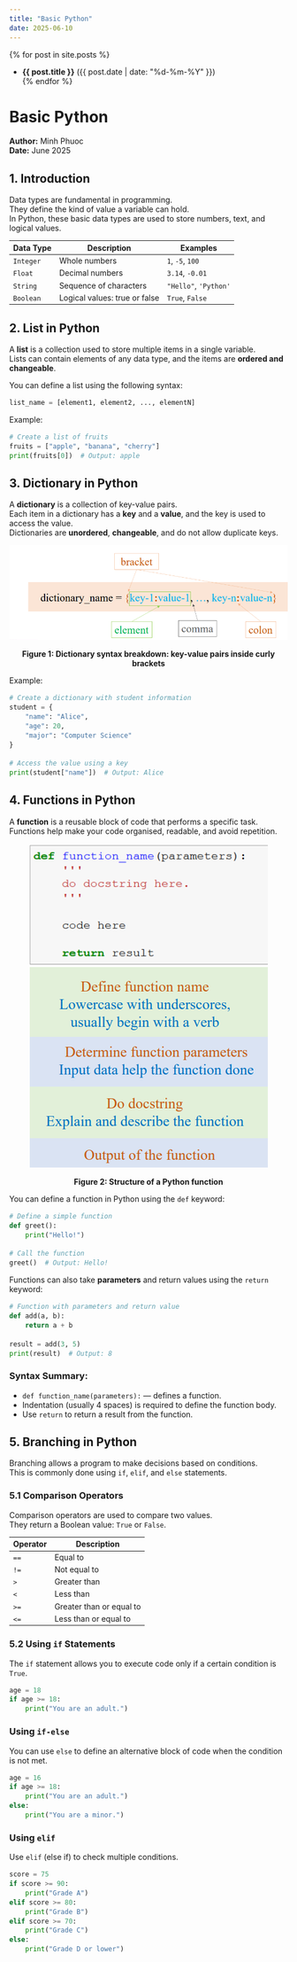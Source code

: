```yaml
---
title: "Basic Python"
date: 2025-06-10
---
```

{% for post in site.posts %}
- **{{ post.title }}** ({{ post.date | date: "%d-%m-%Y" }})  
{% endfor %}

# Basic Python
**Author:** Minh Phuoc  
**Date:** June 2025  

## 1. Introduction
Data types are fundamental in programming.  
They define the kind of value a variable can hold.  
In Python, these basic data types are used to store numbers, text, and logical values.

| **Data Type** | **Description** | **Examples** |
|--------------|---------------|-------------|
| `Integer`    | Whole numbers  | `1`, `-5`, `100` |
| `Float`      | Decimal numbers | `3.14`, `-0.01` |
| `String`     | Sequence of characters | `"Hello"`, `'Python'` |
| `Boolean`    | Logical values: true or false | `True`, `False` |

## 2. List in Python
A **list** is a collection used to store multiple items in a single variable.  
Lists can contain elements of any data type, and the items are **ordered and changeable**.

You can define a list using the following syntax:
```python
list_name = [element1, element2, ..., elementN]
```
Example:
```python
# Create a list of fruits
fruits = ["apple", "banana", "cherry"]
print(fruits[0])  # Output: apple
```

## 3. Dictionary in Python
A **dictionary** is a collection of key-value pairs.  
Each item in a dictionary has a **key** and a **value**, and the key is used to access the value.  
Dictionaries are **unordered**, **changeable**, and do not allow duplicate keys.

<p align="center">
    <img src="dictionary_syntax.png" alt="Structure of a Python function ">
</p>

**<p align="center">Figure 1: Dictionary syntax breakdown: key-value pairs inside curly brackets</p>**

Example:
```python
# Create a dictionary with student information
student = {
    "name": "Alice",
    "age": 20,
    "major": "Computer Science"
}

# Access the value using a key
print(student["name"])  # Output: Alice
```

## 4. Functions in Python
A **function** is a reusable block of code that performs a specific task.  
Functions help make your code organised, readable, and avoid repetition.

<p align="center">
    <img src="function_syntax.png" alt="Structure of a Python function ">
</p>

**<p align="center">Figure 2: Structure of a Python function</p>**

You can define a function in Python using the `def` keyword:
```python
# Define a simple function
def greet():
    print("Hello!")

# Call the function
greet()  # Output: Hello!
```

Functions can also take **parameters** and return values using the `return` keyword:
```python
# Function with parameters and return value
def add(a, b):
    return a + b

result = add(3, 5)
print(result)  # Output: 8
```

### Syntax Summary:
- `def function_name(parameters):` — defines a function.
- Indentation (usually 4 spaces) is required to define the function body.
- Use `return` to return a result from the function.

## 5. Branching in Python
Branching allows a program to make decisions based on conditions.  
This is commonly done using `if`, `elif`, and `else` statements.

### 5.1 Comparison Operators
Comparison operators are used to compare two values.  
They return a Boolean value: `True` or `False`.

| **Operator** | **Description** |
|-------------|---------------|
| `==` | Equal to |
| `!=` | Not equal to |
| `>`  | Greater than |
| `<`  | Less than |
| `>=` | Greater than or equal to |
| `<=` | Less than or equal to |

### 5.2 Using `if` Statements
The `if` statement allows you to execute code only if a certain condition is `True`.
```python
age = 18
if age >= 18:
    print("You are an adult.")
```

### Using `if-else`
You can use `else` to define an alternative block of code when the condition is not met.
```python
age = 16
if age >= 18:
    print("You are an adult.")
else:
    print("You are a minor.")
```

### Using `elif`
Use `elif` (else if) to check multiple conditions.
```python
score = 75
if score >= 90:
    print("Grade A")
elif score >= 80:
    print("Grade B")
elif score >= 70:
    print("Grade C")
else:
    print("Grade D or lower")
```

